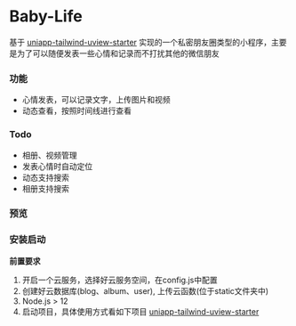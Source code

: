 # Baby-Life
基于 [uniapp-tailwind-uview-starter](https://github.com/xlzy520/uniapp-tailwind-uview-starter) 实现的一个私密朋友圈类型的小程序，主要是为了可以随便发表一些心情和记录而不打扰其他的微信朋友

### 功能
- 心情发表，可以记录文字，上传图片和视频
- 动态查看，按照时间线进行查看

### Todo
- 相册、视频管理
- 发表心情时自动定位
- 动态支持搜索
- 相册支持搜索

### 预览


### 安装启动
**前置要求**
1. 开启一个云服务，选择好云服务空间，在config.js中配置
2. 创建好云数据库(blog、album、user), 上传云函数(位于static文件夹中)
3. Node.js > 12
4. 启动项目，具体使用方式看如下项目
[uniapp-tailwind-uview-starter](https://github.com/xlzy520/uniapp-tailwind-uview-starter)
